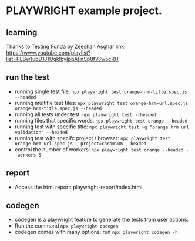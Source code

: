 # PLAYWRIGHT example project. 

## learning
Thanks to Testing Funda by Zeeshan Asghar
link: https://www.youtube.com/playlist?list=PLBw1ubD1J1UgkIbyIpqAFnSp8fVJw5cRH

## run the test
- running single test file: `npx playwright test orange-hrm-title.spec.js --headed`
- running multifle test files: `npx playwright test orange-hrm-url.spec.js orange-hrm-title.spec.js --headed`
- running all tests under test: `npx playwright test --headed`
- running files that specific words: `npx playwright test orange --headed`
- running test with specific title: `npx playwright test -g "orange hrm url validation" --headed`
- running test with specifc project / browser: `npx playwright test orange-hrm-url.spec.js --project=chromium --headed`
- control the number of workers: `npx playwright test orange --headed --workers 5`

## report
- Access the html report: playwright-report/index.html

## codegen
- codegen is a playwright feature to generate the tests from user actions. 
- Run the command `npx playwright codegen`
- codegen comes with many options. run `npx playwright codegen -h`

